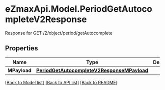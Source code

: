 # eZmaxApi.Model.PeriodGetAutocompleteV2Response
Response for GET /2/object/period/getAutocomplete

## Properties

Name | Type | Description | Notes
------------ | ------------- | ------------- | -------------
**MPayload** | [**PeriodGetAutocompleteV2ResponseMPayload**](PeriodGetAutocompleteV2ResponseMPayload.md) |  | 

[[Back to Model list]](../README.md#documentation-for-models) [[Back to API list]](../README.md#documentation-for-api-endpoints) [[Back to README]](../README.md)

